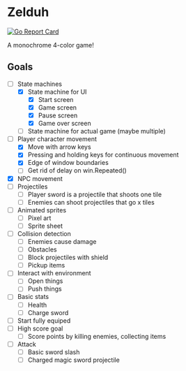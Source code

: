 # Zelduh

[![Go Report Card](https://goreportcard.com/badge/github.com/miketmoore/zelduh)](https://goreportcard.com/report/github.com/miketmoore/zelduh)

A monochrome 4-color game!

## Goals

- [ ] State machines
    - [x] State machine for UI
        - [x] Start screen
        - [x] Game screen
        - [x] Pause screen
        - [x] Game over screen
    - [ ] State machine for actual game (maybe multiple)
- [ ] Player character movement
    - [x] Move with arrow keys
    - [x] Pressing and holding keys for continuous movement
    - [x] Edge of window boundaries
    - [ ] Get rid of delay on win.Repeated()
- [x] NPC movement
- [ ] Projectiles
    - [ ] Player sword is a projectile that shoots one tile 
    - [ ] Enemies can shoot projectiles that go x tiles
- [ ] Animated sprites
    - [ ] Pixel art
    - [ ] Sprite sheet
- [ ] Collision detection
    - [ ] Enemies cause damage
    - [ ] Obstacles
    - [ ] Block projectiles with shield
    - [ ] Pickup items
- [ ] Interact with environment
    - [ ] Open things
    - [ ] Push things
- [ ] Basic stats
    - [ ] Health
    - [ ] Charge sword
- [ ] Start fully equiped
- [ ] High score goal
    - [ ] Score points by killing enemies, collecting items
- [ ] Attack
    - [ ] Basic sword slash
    - [ ] Charged magic sword projectile
